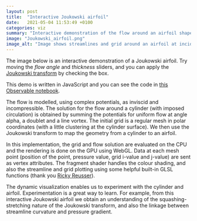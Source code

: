 ```yaml
---
layout: post
title:  "Interactive Joukowski airfoil"
date:   2021-05-04 11:53:49 +0100
categories: viz
summary: "Interactive demonstration of the flow around an airfoil shape, using the Joukowski transform"
image: "Joukowski_airfoil.png"
image_alt: "Image shows streamlines and grid around an airfoil at incidence"
---
```


The image below is an interactive demonstration of a Joukowski airfoil. Try moving the *flow angle* and *thickness* sliders, and you can apply the [Joukowski transform](https://en.wikipedia.org/wiki/Joukowsky_transform) by checking the box.


<div id="observablehq-viewof-gl-e7cb58e4"></div>
<div id="observablehq-viewof-sliders-e7cb58e4"></div>
<div id="observablehq-viewof-transform-e7cb58e4"></div>

<script type="module">
import {Runtime, Inspector} from "https://cdn.jsdelivr.net/npm/@observablehq/runtime@4/dist/runtime.js";
import define from "https://api.observablehq.com/@grahampullan/joukowski-airfoils.js?v=3";
new Runtime().module(define, name => {
  if (name === "viewof gl") return new Inspector(document.querySelector("#observablehq-viewof-gl-e7cb58e4"));
  if (name === "viewof sliders") return new Inspector(document.querySelector("#observablehq-viewof-sliders-e7cb58e4"));
  if (name === "viewof transform") return new Inspector(document.querySelector("#observablehq-viewof-transform-e7cb58e4"));
  return ["programInfo","render","c","alpha","Gamma","values","initialGrid","grid"].includes(name);
});
</script>

This demo is written in JavaScript and you can see the code in [this Observable notebook](https://observablehq.com/@grahampullan/joukowski-airfoils).


The flow is modelled, using complex potentials, as inviscid and incompressible. The solution for the flow around a cylinder (with imposed circulation) is obtained by summing the potentials for uniform flow at angle alpha, a doublet and a line vortex. The initial grid is a regular mesh in polar coordinates (with a little clustering at the cylinder surface). We then use the Joukowski transform to map the geometry from a cylinder to an airfoil.

In this implementation, the grid and flow solution are evaluated on the CPU and the rendering is done on the GPU using WebGL. Data at each mesh point (position of the point, pressure value, grid i-value and j-value) are sent as vertex attributes. The fragment shader handles the colour shading, and also the streamline and grid plotting using some helpful built-in GLSL functions (thank you [Ricky Reusser](https://observablehq.com/@rreusser/adaptive-domain-coloring)).

The dynamic visualization enables us to experiment with the cylinder and airfoil. Experimentation is a great way to learn. For example, from this interactive Joukowski airfoil we obtain an understanding of the squashing-stretching nature of the Joukowski transform, and also the linkage between streamline curvature and pressure gradient.



